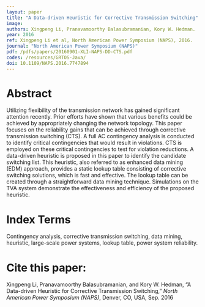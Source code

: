 ```yaml
---
layout: paper
title: "A Data-driven Heuristic for Corrective Transmission Switching"
image: 
authors: Xingpeng Li, Pranavamoorthy Balasubramanian, Kory W. Hedman.
year: 2016
ref: Xingpeng Li et al, North American Power Symposium (NAPS), 2016.
journal: "North American Power Symposium (NAPS)"
pdf: /pdfs/papers/20160901-XLI-NAPS-DD-CTS.pdf
codes: /resources/GRTOS-Java/
doi: 10.1109/NAPS.2016.7747894 
---
```


# Abstract

Utilizing flexibility of the transmission network has gained significant attention recently. Prior efforts have shown that various benefits could be achieved by appropriately changing the network topology. This paper focuses on the reliability gains that can be achieved through corrective transmission switching (CTS). A full AC contingency analysis is conducted to identify critical contingencies that would result in violations. CTS is employed on these critical contingencies to test for violation reductions. A data-driven heuristic is proposed in this paper to identify the candidate switching list. This heuristic, also referred to as enhanced data mining (EDM) approach, provides a static lookup table consisting of corrective switching solutions, which is fast and effective. The lookup table can be created through a straightforward data mining technique. Simulations on the TVA system demonstrate the effectiveness and efficiency of the proposed heuristic.

# Index Terms
Contingency analysis, corrective transmission switching, data mining, heuristic, large-scale power systems, lookup table, power system reliability.

# Cite this paper:
Xingpeng Li, Pranavamoorthy Balasubramanian, and Kory W. Hedman, “A Data-driven Heuristic for Corrective Transmission Switching,” *North American Power Symposium (NAPS)*, Denver, CO, USA, Sep. 2016